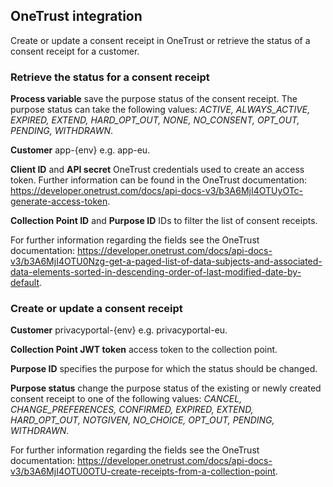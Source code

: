 ## OneTrust integration

Create or update a consent receipt in OneTrust or retrieve the status of a consent receipt for a customer.

### Retrieve the status for a consent receipt

**Process variable** save the purpose status of the consent receipt. The purpose status can take the following values: *ACTIVE, ALWAYS_ACTIVE, EXPIRED, EXTEND, HARD_OPT_OUT, NONE, NO_CONSENT, OPT_OUT, PENDING, WITHDRAWN*.

**Customer** app-{env} e.g. app-eu.

**Client ID** and **API secret** OneTrust credentials used to create an access token. Further information can be found in the OneTrust documentation: https://developer.onetrust.com/docs/api-docs-v3/b3A6MjI4OTUyOTc-generate-access-token.

**Collection Point ID** and **Purpose ID** IDs to filter the list of consent receipts.

For further information regarding the fields see the OneTrust documentation: https://developer.onetrust.com/docs/api-docs-v3/b3A6MjI4OTU0Nzg-get-a-paged-list-of-data-subjects-and-associated-data-elements-sorted-in-descending-order-of-last-modified-date-by-default.

### Create or update a consent receipt

**Customer** privacyportal-{env} e.g. privacyportal-eu.

**Collection Point JWT token** access token to the collection point.

**Purpose ID** specifies the purpose for which the status should be changed.

**Purpose status** change the purpose status of the existing or newly created consent receipt to one of the following values: *CANCEL, CHANGE_PREFERENCES, CONFIRMED, EXPIRED, EXTEND, HARD_OPT_OUT, NOTGIVEN, NO_CHOICE, OPT_OUT, PENDING, WITHDRAWN*.

For further information regarding the fields see the OneTrust documentation: https://developer.onetrust.com/docs/api-docs-v3/b3A6MjI4OTU0OTU-create-receipts-from-a-collection-point. 
